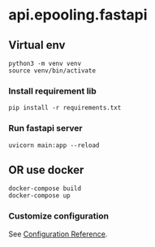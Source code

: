 # api.epooling.fastapi


## Virtual env
```
python3 -m venv venv
source venv/bin/activate
```

### Install requirement lib
```
pip install -r requirements.txt
```

### Run fastapi server
```
uvicorn main:app --reload
```

## OR use docker
```
docker-compose build
docker-compose up
```

### Customize configuration
See [Configuration Reference](https://fastapi.tiangolo.com/).

